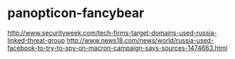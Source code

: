 # panopticon-fancybear

http://www.securityweek.com/tech-firms-target-domains-used-russia-linked-threat-group
http://www.news18.com/news/world/russia-used-facebook-to-try-to-spy-on-macron-campaign-says-sources-1474663.html
